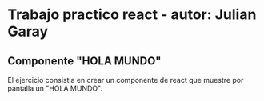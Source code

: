 # Trabajo practico react - autor: Julian Garay 

## Componente "HOLA MUNDO"

El ejercicio consistia en crear un componente de react que muestre por pantalla un "HOLA MUNDO".




